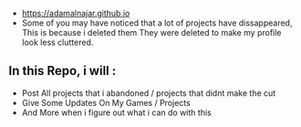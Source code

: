 - https://adamalnajar.github.io
- Some of you may have noticed that a lot of projects have dissappeared, This is because i deleted them
They were deleted to make my profile look less cluttered.

## In this Repo, i will :
 - Post All projects that i abandoned / projects that didnt make the cut
 - Give Some Updates On My Games / Projects
 - And More when i figure out what i can do with this
